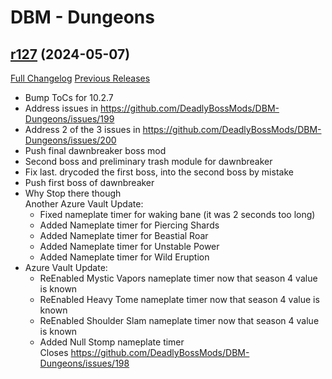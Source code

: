 # DBM - Dungeons

## [r127](https://github.com/DeadlyBossMods/DBM-Dungeons/tree/r127) (2024-05-07)
[Full Changelog](https://github.com/DeadlyBossMods/DBM-Dungeons/compare/r126...r127) [Previous Releases](https://github.com/DeadlyBossMods/DBM-Dungeons/releases)

- Bump ToCs for 10.2.7  
- Address issues in https://github.com/DeadlyBossMods/DBM-Dungeons/issues/199  
- Address 2 of the 3 issues in https://github.com/DeadlyBossMods/DBM-Dungeons/issues/200  
- Push final dawnbreaker boss mod  
- Second boss and preliminary trash module for dawnbreaker  
- Fix last. drycoded the first boss, into the second boss by mistake  
- Push first boss of dawnbreaker  
- Why Stop there though  
    Another Azure Vault Update:  
     - Fixed nameplate timer for waking bane (it was 2 seconds too long)  
     - Added Nameplate timer for Piercing Shards  
     - Added Nameplate timer for Beastial Roar  
     - Added Nameplate timer for Unstable Power  
     - Added Nameplate timer for Wild Eruption  
- Azure Vault Update:  
     - ReEnabled Mystic Vapors nameplate timer now that season 4 value is known  
     - ReEnabled Heavy Tome nameplate timer now that season 4 value is known  
     - ReEnabled Shoulder Slam nameplate timer now that season 4 value is known  
     - Added Null Stomp nameplate timer  
    Closes https://github.com/DeadlyBossMods/DBM-Dungeons/issues/198  
